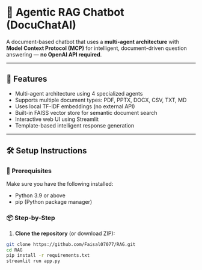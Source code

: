 # 🧠 Agentic RAG Chatbot (DocuChatAI)

A document-based chatbot that uses a **multi-agent architecture** with **Model Context Protocol (MCP)** for intelligent, document-driven question answering — **no OpenAI API required**.

---

## 🚀 Features

- Multi-agent architecture using 4 specialized agents
- Supports multiple document types: PDF, PPTX, DOCX, CSV, TXT, MD
- Uses local TF-IDF embeddings (no external API)
- Built-in FAISS vector store for semantic document search
- Interactive web UI using Streamlit
- Template-based intelligent response generation

---

## 🛠️ Setup Instructions

### 🔧 Prerequisites
Make sure you have the following installed:
- Python 3.9 or above
- pip (Python package manager)

### 📦 Step-by-Step

1. **Clone the repository** (or download ZIP):
```bash
git clone https://github.com/Faisal07077/RAG.git
cd RAG
pip install -r requirements.txt
streamlit run app.py
